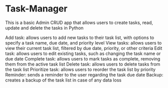 # Task-Manager
This is a basic Admin CRUD app that allows users to create tasks, read, update and delete the tasks in Python

Add task: allows users to add new tasks to their task list, with options to specify a task name, due date, and priority level
View tasks: allows users to view their current task list, filtered by due date, priority, or other criteria
Edit task: allows users to edit existing tasks, such as changing the task name or due date
Complete task: allows users to mark tasks as complete, removing them from the active task list
Delete task: allows users to delete tasks from the task list
Prioritize task: allows users to reorder the task list by priority
Reminder: sends a reminder to the user regarding the task due date
Backup: creates a backup of the task list in case of any data loss
